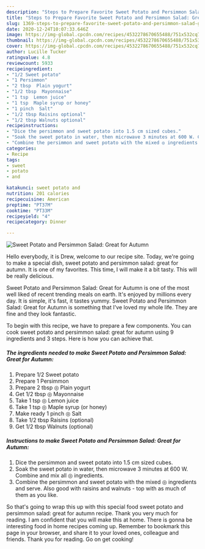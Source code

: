 ```yaml
---
description: "Steps to Prepare Favorite Sweet Potato and Persimmon Salad: Great for Autumn"
title: "Steps to Prepare Favorite Sweet Potato and Persimmon Salad: Great for Autumn"
slug: 1369-steps-to-prepare-favorite-sweet-potato-and-persimmon-salad-great-for-autumn
date: 2020-12-24T10:07:33.646Z
image: https://img-global.cpcdn.com/recipes/4532278670655488/751x532cq70/sweet-potato-and-persimmon-salad-great-for-autumn-recipe-main-photo.jpg
thumbnail: https://img-global.cpcdn.com/recipes/4532278670655488/751x532cq70/sweet-potato-and-persimmon-salad-great-for-autumn-recipe-main-photo.jpg
cover: https://img-global.cpcdn.com/recipes/4532278670655488/751x532cq70/sweet-potato-and-persimmon-salad-great-for-autumn-recipe-main-photo.jpg
author: Lucille Tucker
ratingvalue: 4.8
reviewcount: 5933
recipeingredient:
- "1/2 Sweet potato"
- "1 Persimmon"
- "2 tbsp  Plain yogurt"
- "1/2 tbsp  Mayonnaise"
- "1 tsp  Lemon juice"
- "1 tsp  Maple syrup or honey"
- "1 pinch  Salt"
- "1/2 tbsp Raisins optional"
- "1/2 tbsp Walnuts optional"
recipeinstructions:
- "Dice the persimmon and sweet potato into 1.5 cm sized cubes."
- "Soak the sweet potato in water, then microwave 3 minutes at 600 W. Combine and mix all ◎ ingredients."
- "Combine the persimmon and sweet potato with the mixed ◎ ingredients and serve. Also good with raisins and walnuts - top with as much of them as you like."
categories:
- Recipe
tags:
- sweet
- potato
- and

katakunci: sweet potato and 
nutrition: 201 calories
recipecuisine: American
preptime: "PT37M"
cooktime: "PT33M"
recipeyield: "4"
recipecategory: Dinner

---
```



![Sweet Potato and Persimmon Salad: Great for Autumn](https://img-global.cpcdn.com/recipes/4532278670655488/751x532cq70/sweet-potato-and-persimmon-salad-great-for-autumn-recipe-main-photo.jpg)

Hello everybody, it is Drew, welcome to our recipe site. Today, we're going to make a special dish, sweet potato and persimmon salad: great for autumn. It is one of my favorites. This time, I will make it a bit tasty. This will be really delicious.

Sweet Potato and Persimmon Salad: Great for Autumn is one of the most well liked of recent trending meals on earth. It's enjoyed by millions every day. It is simple, it's fast, it tastes yummy. Sweet Potato and Persimmon Salad: Great for Autumn is something that I've loved my whole life. They are fine and they look fantastic.




To begin with this recipe, we have to prepare a few components. You can cook sweet potato and persimmon salad: great for autumn using 9 ingredients and 3 steps. Here is how you can achieve that.

<!--inarticleads1-->

##### The ingredients needed to make Sweet Potato and Persimmon Salad: Great for Autumn:

1. Prepare 1/2 Sweet potato
1. Prepare 1 Persimmon
1. Prepare 2 tbsp ◎ Plain yogurt
1. Get 1/2 tbsp ◎ Mayonnaise
1. Take 1 tsp ◎ Lemon juice
1. Take 1 tsp ◎ Maple syrup (or honey)
1. Make ready 1 pinch ◎ Salt
1. Take 1/2 tbsp Raisins (optional)
1. Get 1/2 tbsp Walnuts (optional)




<!--inarticleads2-->

##### Instructions to make Sweet Potato and Persimmon Salad: Great for Autumn:

1. Dice the persimmon and sweet potato into 1.5 cm sized cubes.
1. Soak the sweet potato in water, then microwave 3 minutes at 600 W. Combine and mix all ◎ ingredients.
1. Combine the persimmon and sweet potato with the mixed ◎ ingredients and serve. Also good with raisins and walnuts - top with as much of them as you like.




So that's going to wrap this up with this special food sweet potato and persimmon salad: great for autumn recipe. Thank you very much for reading. I am confident that you will make this at home. There is gonna be interesting food in home recipes coming up. Remember to bookmark this page in your browser, and share it to your loved ones, colleague and friends. Thank you for reading. Go on get cooking!
